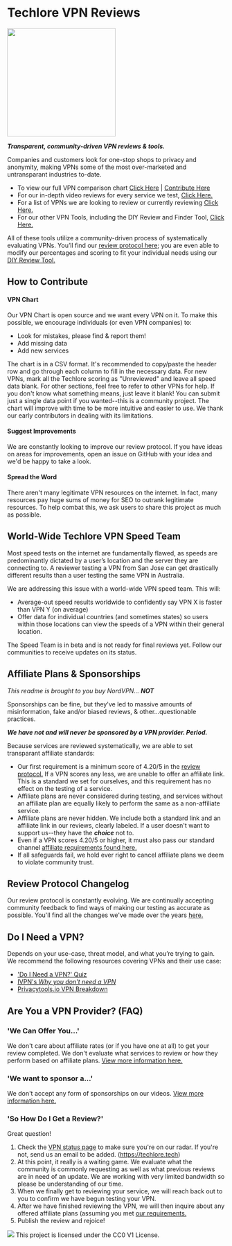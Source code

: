 # Techlore VPN Reviews
<img src="https://techlore.tech/assets/logos/vpn.svg" width="250" height="250">

***Transparent, community-driven VPN reviews & tools.***

Companies and customers look for one-stop shops to privacy and anonymity, making VPNs some of the most over-marketed and untransparant industries to-date.

- To view our full VPN comparison chart [Click Here](https://techlore.tech/vpnchart.html) | [Contribute Here](https://github.com/techlore/VPN-reviews/blob/master/VPNchart.csv)
- For our in-depth video reviews for every service we test, [Click Here.](https://www.youtube.com/playlist?list=PL3KeV6Ui_4CYTOvbZrElePOSJZAUlx2Yr)
- For a list of VPNs we are looking to review or currently reviewing [Click Here.](https://github.com/techlore/VPN-reviews/blob/master/status.md)
- For our other VPN Tools, including the DIY Review and Finder Tool, [Click Here.](https://techlore.tech/vpn.html)

All of these tools utilize a community-driven process of systematically evaluating VPNs. You’ll find our [review protocol here](https://github.com/techlore/VPN-reviews/blob/master/protocol.md); you are even able to modify our percentages and scoring to fit your individual needs using our [DIY Review Tool.](https://techlore.tech/vpnreview.html)

## How to Contribute
#### VPN Chart
Our VPN Chart is open source and we want every VPN on it. To make this possible, we encourage individuals (or even VPN companies) to:
* Look for mistakes, please find & report them!
* Add missing data
* Add new services

The chart is in a CSV format. It's recommended to copy/paste the header row and go through each column to fill in the necessary data. For new VPNs, mark all the Techlore scoring as "Unreviewed" and leave all speed data blank. For other sections, feel free to refer to other VPNs for help. If you don't know what something means, just leave it blank! You can submit just a single data point if you wanted--this is a community project. The chart will improve with time to be more intuitive and easier to use. We thank our early contributors in dealing with its limitations.

#### Suggest Improvements
We are constantly looking to improve our review protocol. If you have ideas on areas for improvements, open an issue on GitHub with your idea and we'd be happy to take a look.

#### Spread the Word
There aren't many legitimate VPN resources on the internet. In fact, many resources pay huge sums of money for SEO to outrank legitimate resources. To help combat this, we ask users to share this project as much as possible.

## World-Wide Techlore VPN Speed Team
Most speed tests on the internet are fundamentally flawed, as speeds are predominantly dictated by a user’s location and the server they are connecting to. A reviewer testing a VPN from San Jose can get drastically different results than a user testing the same VPN in Australia.

We are addressing this issue with a world-wide VPN speed team. This will:
* Average-out speed results worldwide to confidently say VPN X is faster than VPN Y (on average)
* Offer data for individual countries (and sometimes states) so users within those locations can view the speeds of a VPN within their general location. 

The Speed Team is in beta and is not ready for final reviews yet. Follow our communities to receive updates on its status.

## Affiliate Plans & Sponsorships
*This readme is brought to you buy NordVPN...* ***NOT***

Sponsorships can be fine, but they've led to massive amounts of misinformation, fake and/or biased reviews, & other...questionable practices.


***We have not and will never be sponsored by a VPN provider. Period.***


Because services are reviewed systematically, we are able to set transparant affiliate standards:
* Our first requirement is a minimum score of 4.20/5 in the [review protocol.](https://github.com/techlore/VPN-reviews/blob/master/protocol.md) If a VPN scores any less, we are unable to offer an affiliate link. This is a standard we set for ourselves, and this requirement has no effect on the testing of a service.
* Affiliate plans are never considered during testing, and services without an affiliate plan are equally likely to perform the same as a non-affiliate service.
* Affiliate plans are never hidden. We include both a standard link and an affiliate link in our reviews, clearly labeled. If a user doesn't want to support us--they have the ***choice*** not to. 
* Even if a VPN scores 4.20/5 or higher, it must also pass our standard channel [affiliate requirements found here.](https://github.com/techlore/YT-channel/blob/master/affiliates.md)
* If all safeguards fail, we hold ever right to cancel affiliate plans we deem to violate community trust. 

## Review Protocol Changelog
Our review protocol is constantly evolving. We are continually accepting community feedback to find ways of making our testing as accurate as possible. You'll find all the changes we've made over the years [here.](https://github.com/techlore/VPN-reviews/blob/master/changelog.md)

## Do I Need a VPN? 
Depends on your use-case, threat model, and what you’re trying to gain. We recommend the following resources covering VPNs and their use case:

* ['Do I Need a VPN?' Quiz](https://www.doineedavpn.com/)
* [IVPN's *Why you don't need a VPN*](https://www.ivpn.net/blog/why-you-dont-need-a-vpn/)
* [Privacytools.io VPN Breakdown](https://www.privacytools.io/providers/vpn/#info)

## Are You a VPN Provider? (FAQ)
### 'We Can Offer You...'
We don't care about affiliate rates (or if you have one at all) to get your review completed. We don't evaluate what services to review or how they perform based on affiliate plans. [View more information here.](https://github.com/techlore/VPN-reviews#affiliate-plans--sponsorships)

### 'We want to sponsor a...'
We don't accept any form of sponsorships on our videos. [View more information here.](https://github.com/techlore/VPN-reviews#affiliate-plans--sponsorships)

### 'So How Do I Get a Review?'
Great question!
1. Check the [VPN status page](https://github.com/techlore/VPN-reviews/blob/master/status.md) to make sure you're on our radar. If you're not, send us an email to be added. (https://techlore.tech)
2. At this point, it really is a waiting game. We evaluate what the community is commonly requesting as well as what previous reviews are in need of an update. We are working with very limited bandwidth so please be understanding of our time.
3. When we finally get to reviewing your service, we will reach back out to you to confirm we have begun testing your VPN.
4. After we have finished reviewing the VPN, we will then inquire about any offered affiliate plans (assuming you met [our requirements.](https://github.com/techlore/VPN-reviews#affiliate-plans--sponsorships)
5. Publish the review and rejoice!


![](https://i.creativecommons.org/p/zero/1.0/88x31.png) This project is licensed under the CC0 V1 License.

